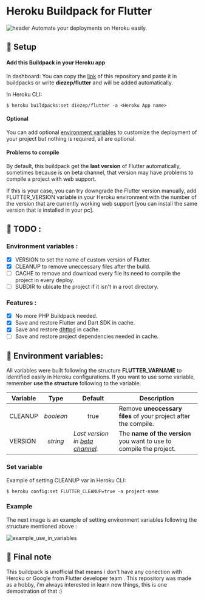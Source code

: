 # Heroku Buildpack for Flutter
![header](https://user-images.githubusercontent.com/38699812/89092029-fb5b8400-d373-11ea-8ac0-6a46c817ae3b.png)
Automate your deployments on Heroku easily.

## 🔨 Setup

#### Add this Buildpack in your Heroku app 
   In dashboard:
   You can copy the [link](https://github.com/diezep/heroku-buildpack-flutter) of this repository and paste it in buildpacks or write **diezep/flutter** and will be added automatically.
   
   In Heroku CLI:
   ```shellscript
   $ heroku buildpacks:set diezep/flutter -a <Heroku App name>
   ```

#### Optional

   You can add optional [environment variables](#-environment-variables) to customize the deployment of your project but nothing is required, all are optional.
   
#### Problems to compile
  By default, this buildpack get the **last version** of Flutter automatically, sometimes because is on beta channel, that version may have problems to compile a project with web support. 
  
  If this is your case, you can try downgrade the Flutter version manually, add FLUTTER_VERSION variable in your Heroku environment with the number of the version that are currently working web support [you can install the same version that is installed in your pc].
  
## 🚩 TODO :

### Environment variables :

* [x] VERSION to set the name of custom version of Flutter.
* [x] CLEANUP to remove uneccessary files after the build.
* [ ] CACHE to remove and download every file its need to compile the project in every deploy.
* [ ] SUBDIR to ubicate the project if it isn't in a root directory.

### Features :

* [x] No more PHP Buildpack needed.
* [x] Save and restore Flutter and Dart SDK in cache.
* [x] Save and restore [dhttpd](https://github.com/diezep/dhttpd) in cache.
* [ ] Save and restore project dependencies needed in cache.

## 🚧 Environment variables:

All variables were built following the structure **FLUTTER_VARNAME** to identified easily in Heroku configurations. If you want to use some variable, remember **use the structure** following to the variable.

| Variable |   Type  |   Default        |  Description
|----------|---------|------------------| -------------------|
| CLEANUP  | *boolean* |  <center>true</center> |Remove **uneccessary files** of your project after the compile. |
|  VERSION | <center>*string*</center> | *Last version in [beta channel](https://flutter.dev/docs/development/tools/sdk/releases?tab=linux).* | The **name of the version** you want to use to compile the project.| 

### Set variable
   Example of setting CLEANUP var in Heroku CLI:
   ```shellscript
   $ heroku config:set FLUTTER_CLEANUP=true -a project-name
   ```
### Example

The next image is an example of setting environment variables following the structure mentioned above :

![example_use_in_variables](https://user-images.githubusercontent.com/38699812/89090700-42447c00-d36a-11ea-8148-84af7cddfa21.PNG)

<!-- TODO: ## 📌 LICENCE -->
<!-- TODO: ## 📌 CONTRIBUTE -->

## 📝 Final note
   This buildpack is unofficial that means i don't have any conection with Heroku or Google from Flutter developer team <!--Although I would like belonging to any of the two :D -->. This repository was made as a hobby, i'm always interested in learn new things, this is one demostration of that :)
